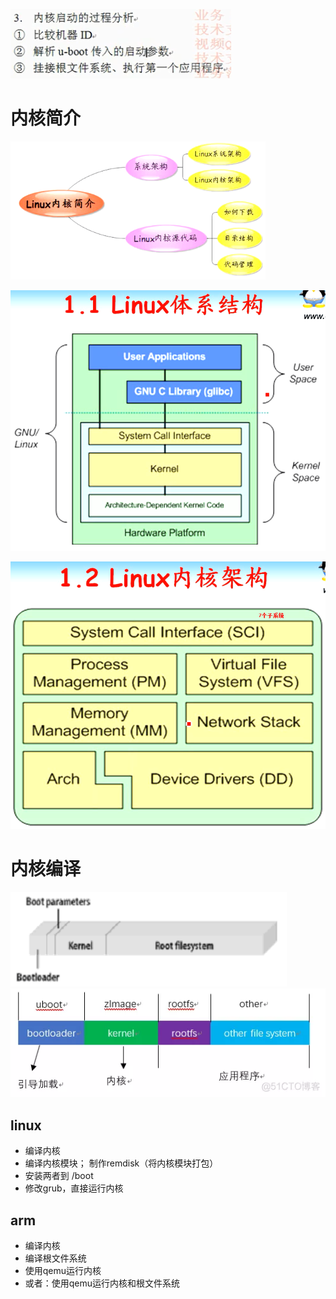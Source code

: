 ![](../photo/Pasted%20image%2020230428191235.png)

# 内核简介
![](../photo/Pasted%20image%2020230502143052.png)

![](../photo/Pasted%20image%2020230502143132.png)

![](../photo/Pasted%20image%2020230502143122.png)

# 内核编译
![](../photo/Pasted%20image%2020230422184024.png)
![](../photo/Pasted%20image%2020230519203349.png)

## linux
- 编译内核
- 编译内核模块； 制作remdisk（将内核模块打包）
- 安装两者到 /boot
- 修改grub，直接运行内核

## arm
- 编译内核
- 编译根文件系统
- 使用qemu运行内核
- 或者：使用qemu运行内核和根文件系统